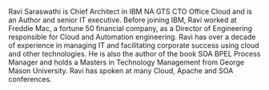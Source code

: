 Ravi Saraswathi is Chief Architect in IBM NA GTS CTO Office Cloud and is an Author and senior IT executive. Before joining IBM, Ravi worked at Freddie Mac, a fortune 50 financial company, as a Director of Engineering responsible for Cloud and Automation engineering. Ravi has over a decade of experience in managing IT and facilitating corporate success using cloud and other technologies. He is also the author of the book SOA BPEL Process Manager and holds a Masters in Technology Management from George Mason University. Ravi has spoken at many Cloud, Apache and SOA conferences.
